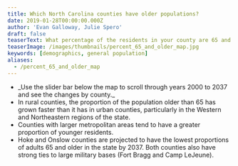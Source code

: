 ```yaml
---
title: Which North Carolina counties have older populations?
date: 2019-01-28T00:00:00.000Z
author: 'Evan Galloway, Julie Spero'
draft: false
teaserText: What percentage of the residents in your county are 65 and older?
teaserImage: /images/thumbnails/percent_65_and_older_map.jpg
keywords: [demographics, general population]
aliases:
  - /percent_65_and_older_map
---
```



<ul>
<li> _Use the slider bar below the map to scroll through years 2000 to 2037 and see the changes by county._

<li>In rural counties, the proportion of the population older than 65 has grown faster than it has in urban counties, particularly in the Western and Northeastern regions of the state.</li>

<li>Counties with larger metropolitan areas tend to have a greater proportion of younger residents.</li>

<li>Hoke and Onslow counties are projected to have the lowest proportions of adults 65 and older in the state by 2037.  Both counties also have strong ties to large military bases (Fort Bragg and Camp LeJeune).</li>
</ul>
<div id='map'></div>
<div id='viewof-year'></div>

<script type=module>

import {Runtime, Inspector} from "https://unpkg.com/@observablehq/runtime@4/dist/runtime.js";
import define from "https://api.observablehq.com/@gallowayevan/percent-65-and-older-north-carolina.js?v=3";
  
  const renders = {
    "viewof year": "#viewof-year",
    "map": "#map",
  };

  for (let i in renders)
    renders[i] = document.querySelector(renders[i]);

const runtime = new Runtime();
const main = runtime.module(define, name => {
if (renders[name]){
      return new Inspector(renders[name]);
    } 
});

</script>

